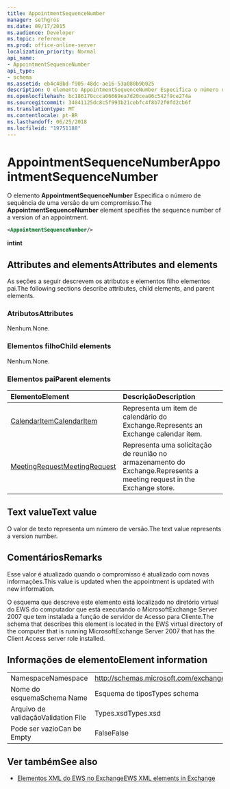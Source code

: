 ```yaml
---
title: AppointmentSequenceNumber
manager: sethgros
ms.date: 09/17/2015
ms.audience: Developer
ms.topic: reference
ms.prod: office-online-server
localization_priority: Normal
api_name:
- AppointmentSequenceNumber
api_type:
- schema
ms.assetid: eb4c48bd-f905-48dc-ae16-53a080b9b025
description: O elemento AppointmentSequenceNumber Especifica o número de sequência de uma versão de um compromisso.
ms.openlocfilehash: bc186170ccca06669ea7d20cea06c542f9ce274a
ms.sourcegitcommit: 34041125dc8c5f993b21cebfc4f8b72f0fd2cb6f
ms.translationtype: MT
ms.contentlocale: pt-BR
ms.lasthandoff: 06/25/2018
ms.locfileid: "19751188"
---
```

# <a name="appointmentsequencenumber"></a><span data-ttu-id="ce30d-103">AppointmentSequenceNumber</span><span class="sxs-lookup"><span data-stu-id="ce30d-103">AppointmentSequenceNumber</span></span>

<span data-ttu-id="ce30d-104">O elemento **AppointmentSequenceNumber** Especifica o número de sequência de uma versão de um compromisso.</span><span class="sxs-lookup"><span data-stu-id="ce30d-104">The **AppointmentSequenceNumber** element specifies the sequence number of a version of an appointment.</span></span> 
  
```xml
<AppointmentSequenceNumber/>
```

 <span data-ttu-id="ce30d-105">**int**</span><span class="sxs-lookup"><span data-stu-id="ce30d-105">**int**</span></span>
## <a name="attributes-and-elements"></a><span data-ttu-id="ce30d-106">Attributes and elements</span><span class="sxs-lookup"><span data-stu-id="ce30d-106">Attributes and elements</span></span>

<span data-ttu-id="ce30d-107">As seções a seguir descrevem os atributos e elementos filho elementos pai.</span><span class="sxs-lookup"><span data-stu-id="ce30d-107">The following sections describe attributes, child elements, and parent elements.</span></span>
  
### <a name="attributes"></a><span data-ttu-id="ce30d-108">Atributos</span><span class="sxs-lookup"><span data-stu-id="ce30d-108">Attributes</span></span>

<span data-ttu-id="ce30d-109">Nenhum.</span><span class="sxs-lookup"><span data-stu-id="ce30d-109">None.</span></span>
  
### <a name="child-elements"></a><span data-ttu-id="ce30d-110">Elementos filho</span><span class="sxs-lookup"><span data-stu-id="ce30d-110">Child elements</span></span>

<span data-ttu-id="ce30d-111">Nenhum.</span><span class="sxs-lookup"><span data-stu-id="ce30d-111">None.</span></span>
  
### <a name="parent-elements"></a><span data-ttu-id="ce30d-112">Elementos pai</span><span class="sxs-lookup"><span data-stu-id="ce30d-112">Parent elements</span></span>

|<span data-ttu-id="ce30d-113">**Elemento**</span><span class="sxs-lookup"><span data-stu-id="ce30d-113">**Element**</span></span>|<span data-ttu-id="ce30d-114">**Descrição**</span><span class="sxs-lookup"><span data-stu-id="ce30d-114">**Description**</span></span>|
|:-----|:-----|
|[<span data-ttu-id="ce30d-115">CalendarItem</span><span class="sxs-lookup"><span data-stu-id="ce30d-115">CalendarItem</span></span>](calendaritem.md) <br/> |<span data-ttu-id="ce30d-116">Representa um item de calendário do Exchange.</span><span class="sxs-lookup"><span data-stu-id="ce30d-116">Represents an Exchange calendar item.</span></span>  <br/> |
|[<span data-ttu-id="ce30d-117">MeetingRequest</span><span class="sxs-lookup"><span data-stu-id="ce30d-117">MeetingRequest</span></span>](meetingrequest.md) <br/> |<span data-ttu-id="ce30d-118">Representa uma solicitação de reunião no armazenamento do Exchange.</span><span class="sxs-lookup"><span data-stu-id="ce30d-118">Represents a meeting request in the Exchange store.</span></span>  <br/> |
   
## <a name="text-value"></a><span data-ttu-id="ce30d-119">Text value</span><span class="sxs-lookup"><span data-stu-id="ce30d-119">Text value</span></span>

<span data-ttu-id="ce30d-120">O valor de texto representa um número de versão.</span><span class="sxs-lookup"><span data-stu-id="ce30d-120">The text value represents a version number.</span></span>
  
## <a name="remarks"></a><span data-ttu-id="ce30d-121">Comentários</span><span class="sxs-lookup"><span data-stu-id="ce30d-121">Remarks</span></span>

<span data-ttu-id="ce30d-122">Esse valor é atualizado quando o compromisso é atualizado com novas informações.</span><span class="sxs-lookup"><span data-stu-id="ce30d-122">This value is updated when the appointment is updated with new information.</span></span> 
  
<span data-ttu-id="ce30d-123">O esquema que descreve este elemento está localizado no diretório virtual do EWS do computador que está executando o MicrosoftExchange Server 2007 que tem instalada a função de servidor de Acesso para Cliente.</span><span class="sxs-lookup"><span data-stu-id="ce30d-123">The schema that describes this element is located in the EWS virtual directory of the computer that is running MicrosoftExchange Server 2007 that has the Client Access server role installed.</span></span>
  
## <a name="element-information"></a><span data-ttu-id="ce30d-124">Informações de elemento</span><span class="sxs-lookup"><span data-stu-id="ce30d-124">Element information</span></span>

|||
|:-----|:-----|
|<span data-ttu-id="ce30d-125">Namespace</span><span class="sxs-lookup"><span data-stu-id="ce30d-125">Namespace</span></span>  <br/> |http://schemas.microsoft.com/exchange/services/2006/types  <br/> |
|<span data-ttu-id="ce30d-126">Nome do esquema</span><span class="sxs-lookup"><span data-stu-id="ce30d-126">Schema Name</span></span>  <br/> |<span data-ttu-id="ce30d-127">Esquema de tipos</span><span class="sxs-lookup"><span data-stu-id="ce30d-127">Types schema</span></span>  <br/> |
|<span data-ttu-id="ce30d-128">Arquivo de validação</span><span class="sxs-lookup"><span data-stu-id="ce30d-128">Validation File</span></span>  <br/> |<span data-ttu-id="ce30d-129">Types.xsd</span><span class="sxs-lookup"><span data-stu-id="ce30d-129">Types.xsd</span></span>  <br/> |
|<span data-ttu-id="ce30d-130">Pode ser vazio</span><span class="sxs-lookup"><span data-stu-id="ce30d-130">Can be Empty</span></span>  <br/> |<span data-ttu-id="ce30d-131">False</span><span class="sxs-lookup"><span data-stu-id="ce30d-131">False</span></span>  <br/> |
   
## <a name="see-also"></a><span data-ttu-id="ce30d-132">Ver também</span><span class="sxs-lookup"><span data-stu-id="ce30d-132">See also</span></span>

- [<span data-ttu-id="ce30d-133">Elementos XML do EWS no Exchange</span><span class="sxs-lookup"><span data-stu-id="ce30d-133">EWS XML elements in Exchange</span></span>](ews-xml-elements-in-exchange.md)

